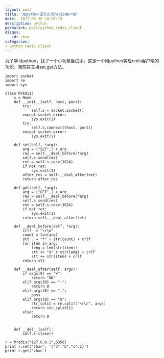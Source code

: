 ```yaml
---
layout: post
title: "用python语言实现redis客户端"
date:  2017-06-30 10:23:13
description: python
permalink: post/python_redis_client
disqus:
   id: zhan
categories:
- python redis client
---
```


为了学习python，找了一个小功能当试手。这是一个用python实现redis客户端的功能，目前只支持set,get方法。

<pre><code>import socket
import re
import sys

class Mredis:
	s = None
	def __init__(self, host, port):
		try:
			self.s = socket.socket()
		except socket.error:
			sys.exit(1)
		try:
			self.s.connect((host, port))
		except socket.error:
			sys.exit(1)

	def set(self, *arg):
		arg = ("SET",) + arg
		res = self.__deal_before(*arg)
		self.s.send(res)
		ret = self.s.recv(1024)
		if not ret: 
			sys.exit(1)
		after_res = self.__deal_after(ret)
		return after_res

	def get(self, *arg):
		arg = ("GET",) + arg
		res = self.__deal_before(*arg)
		self.s.send(res)
		ret = self.s.recv(1024)
		if not ret: 
			sys.exit(1)
		return self.__deal_after(ret)

	def __deal_before(self, *arg):
		crlf  = "\r\n"
		count = len(arg)
		stt   = "*" + str(count) + crlf
		for item in arg:
			leng = len(str(item))
			stt += "$" + str(leng) + crlf
			stt += str(item) + crlf
		return stt

	def __deal_after(self, args):
		if args[0] == "+":
			return "OK"
		elif args[0] == "-":
			return 0
		elif args[0] == ":":
			pass
		elif args[0] == "$":
			str_split = re.split("\r\n", args)
			return str_split[1]
		else:
			return 0


	def __del__(self):
		self.s.close()

r = Mredis("127.0.0.1",6356)
print r.set('zhan', '{"a":"b","c":2}')
print r.get('zhan')
</code></pre>

